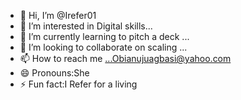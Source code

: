 - 👋 Hi, I’m @Irefer01
- 👀 I’m interested in Digital skills...
- 🌱 I’m currently learning to pitch a deck ...
- 💞️ I’m looking to collaborate on scaling ...
- 📫 How to reach me ...Obianujuagbasi@yahoo.com 
- 😄 Pronouns:She
- ⚡ Fun fact:I Refer for a living 

<!---
Irefer01/Irefer01 is a ✨ special ✨ repository because its `README.md` (this file) appears on your GitHub profile.
You can click the Preview link to take a look at your changes.
--->
